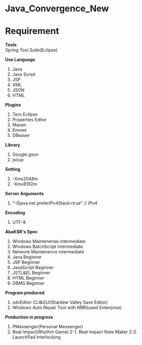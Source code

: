 # Java_Convergence_New
# Requirement
<b>Tools</b><br>
Spring Tool Suite(Eclipse)

<b>Use Language</b><br>
1. Java
2. Java Script
3. JSP
4. XML
5. JSON
6. HTML

<b>Plugins</b><br>
1. Tern Eclipse
2. Properties Editor
3. Maven
4. Emmet
5. DBeaver

<b>Library</b><br>
1. Google gson
2. jsoup

<b>Setting</b><br>
1. -Xms2048m
2. -Xmx8192m

<b>Server Arguments</b><br>
1. "-Djava.net.preferIPv4Stack=true" // IPv4

<b>Encoding</b><br>
1. UTF-8

<b>AkaKSR's Spec</b><br>
1. Windows Maintenense intermediate
2. Windows BatchScript intermediate
3. Network Maintenence intermediate
4. Java Beginner
5. JSP Beginner
6. JavaScript Beginner
7. JSTL&EL Beginner
8. HTML Beginner
9. DBMS Beginner

<b>Program produced</b>
1. sdvEditor CLI&GUI(Stardew Valley Save Editor)
2. Windows Auto Repair Tool with MBR(used Enterprise)

<b>Production in progress</b>
1. PMessenger(Personal Messenger)
2. Beat Impact(Rhythm Game)
2-1. Beat Impact Note Maker
2-2. LaunchPad Interlocking
